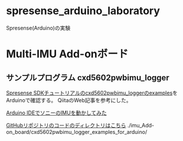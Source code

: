 # spresense_arduino_laboratory
Spresense(Arduino)の実験

# Multi-IMU Add-onボード
## サンプルプログラム cxd5602pwbimu_logger
[Spresense SDKチュートリアルのcxd5602pwbimu_loggerのexamples](https://developer.sony.com/spresense/development-guides/sdk_tutorials_ja.html#_cxd5602pwbimu_logger_%E3%82%B5%E3%83%B3%E3%83%97%E3%83%AB%E3%82%A2%E3%83%97%E3%83%AA%E3%82%B1%E3%83%BC%E3%82%B7%E3%83%A7%E3%83%B3)をArduinoで確認する。
QiitaのWeb記事を参考にした。

[Arduino IDEでソニーのIMUを動かしてみた](https://qiita.com/SaChiKaKK/items/50c550782b13fe43061e)

[GitHubリポジトリのコードのディレクトリはこちら](./imu_Add-on_board/cxd5602pwbimu_logger_examples_for_arduino/)
./imu_Add-on_board/cxd5602pwbimu_logger_examples_for_arduino/
